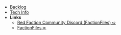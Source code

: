 - [Backlog](/backlog.md)
- [Tech Info](/tech.md)
- **Links**
  - [Red Faction Community Discord (FactionFiles) ➪](https://discord.gg/factionfiles)
  - [FactionFiles ➪](https://www.factionfiles.com/)